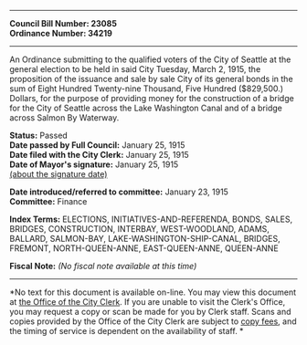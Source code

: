 * * * * *  
  
**Council Bill Number: [](#h0)[](#h2)23085**   
**Ordinance Number: 34219**  
  
* * * * *  
  
An Ordinance submitting to the qualified voters of the City of Seattle at the general election to be held in said City Tuesday, March 2, 1915, the proposition of the issuance and sale by sale City of its general bonds in the sum of Eight Hundred Twenty-nine Thousand, Five Hundred ($829,500.) Dollars, for the purpose of providing money for the construction of a bridge for the City of Seattle across the Lake Washington Canal and of a bridge across Salmon By Waterway.  
  
**Status:** Passed   
**Date passed by Full Council:** January 25, 1915   
**Date filed with the City Clerk:** January 25, 1915   
**Date of Mayor's signature:** January 25, 1915   
[(about the signature date)](/~public/approvaldate.htm)   
  
  
**Date introduced/referred to committee:** January 23, 1915   
**Committee:** Finance   
  
**Index Terms:** ELECTIONS, INITIATIVES-AND-REFERENDA, BONDS, SALES, BRIDGES, CONSTRUCTION, INTERBAY, WEST-WOODLAND, ADAMS, BALLARD, SALMON-BAY, LAKE-WASHINGTON-SHIP-CANAL, BRIDGES, FREMONT, NORTH-QUEEN-ANNE, EAST-QUEEN-ANNE, QUEEN-ANNE  
  
**Fiscal Note:** *(No fiscal note available at this time)*  
  
* * * * *  
  
*No text for this document is available on-line. You may view this document at [the Office of the City Clerk](http://www.seattle.gov/leg/clerk/contactUs.htm). If you are unable to visit the Clerk's Office, you may request a copy or scan be made for you by Clerk staff. Scans and copies provided by the Office of the City Clerk are subject to [copy fees](http://clerk.seattle.gov/~public/clerkfees.htm), and the timing of service is dependent on the availability of staff. *  
  
  
